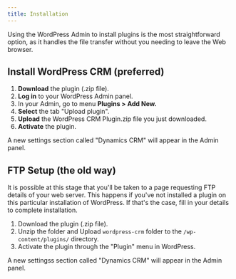 ```yaml
---
title: Installation
---
```


Using the WordPress Admin to install plugins is the most straightforward option, as it handles the file transfer without you needing to leave the Web browser.

## Install WordPress CRM (preferred)

1. **Download** the plugin (.zip file).
2. **Log in** to your WordPress Admin panel.
3. In your Admin, go to menu **Plugins > Add New.**
4. **Select** the tab "Upload plugin".
5. **Upload** the WordPress CRM Plugin.zip file you just downloaded.
6. **Activate** the plugin.

A new settings section called "Dynamics CRM" will appear in the Admin panel.

## FTP Setup (the old way)

It is possible at this stage that you'll be taken to a page requesting FTP details of your web server. This happens if you've not installed a plugin on this particular installation of WordPress. If that's the case, fill in your details to complete installation.

1. Download the plugin (.zip file).
2. Unzip the folder and Upload `wordpress-crm` folder to the `/wp-content/plugins/` directory.
3. Activate the plugin through the "Plugin" menu in WordPress.

A new settingss section called "Dynamics CRM" will appear in the Admin panel.
